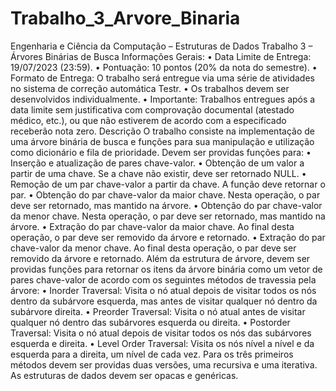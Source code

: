 # Trabalho_3_Arvore_Binaria
Engenharia e Ciência da Computação – Estruturas de Dados
Trabalho 3 – Árvores Binárias de Busca
Informações Gerais:
• Data Limite de Entrega: 19/07/2023 (23:59).
• Pontuação: 10 pontos (20% da nota do semestre).
• Formato de Entrega: O trabalho será entregue via uma série de atividades no sistema
de correção automática Testr.
• Os trabalhos devem ser desenvolvidos individualmente.
• Importante: Trabalhos entregues após a data limite sem justificativa com comprovação
documental (atestado médico, etc.), ou que não estiverem de acordo com a especificado
receberão nota zero.
Descrição
O trabalho consiste na implementação de uma árvore binária de busca e funções para sua
manipulação e utilização como dicionário e fila de prioridade. Devem ser providas funções para:
• Inserção e atualização de pares chave-valor.
• Obtenção de um valor a partir de uma chave. Se a chave não existir, deve ser retornado
NULL.
• Remoção de um par chave-valor a partir da chave. A função deve retornar o par.
• Obtenção do par chave-valor da maior chave. Nesta operação, o par deve ser retornado,
mas mantido na árvore.
• Obtenção do par chave-valor da menor chave. Nesta operação, o par deve ser retornado,
mas mantido na árvore.
• Extração do par chave-valor da maior chave. Ao final desta operação, o par deve ser
removido da árvore e retornado.
• Extração do par chave-valor da menor chave. Ao final desta operação, o par deve ser
removido da árvore e retornado.
Além da estrutura de árvore, devem ser providas funções para retornar os itens da árvore binária
como um vetor de pares chave-valor de acordo com os seguintes métodos de travessia pela
árvore:
• Inorder Traversal: Visita o nó atual depois de visitar todos os nós dentro da subárvore
esquerda, mas antes de visitar qualquer nó dentro da subárvore direita.
• Preorder Traversal: Visita o nó atual antes de visitar qualquer nó dentro das subárvores
esquerda ou direita.
• Postorder Traversal: Visita o nó atual depois de visitar todos os nós das subárvores
esquerda e direita.
• Level Order Traversal: Visita os nós nível a nível e da esquerda para a direita, um nível de
cada vez.
Para os três primeiros métodos devem ser providas duas versões, uma recursiva e uma iterativa.
As estruturas de dados devem ser opacas e genéricas.
